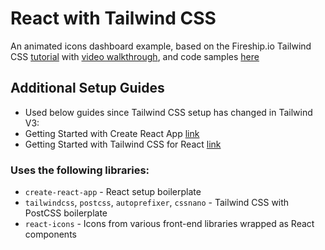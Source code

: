 # React with Tailwind CSS

An animated icons dashboard example, based on the Fireship.io Tailwind CSS [tutorial](https://fireship.io/lessons/tailwind-tutorial/) with [video walkthrough](https://www.youtube.com/watch?v=pfaSUYaSgRo), and code samples [here](https://github.com/fireship-io/tailwind-dashboard)

## Additional Setup Guides
- Used below guides since Tailwind CSS setup has changed in Tailwind V3:
- Getting Started with Create React App [link](https://create-react-app.dev/docs/getting-started/)
- Getting Started with Tailwind CSS for React [link](https://tailwindcss.com/docs/guides/create-react-app)

### Uses the following libraries:
- `create-react-app` - React setup boilerplate
- `tailwindcss`, `postcss`, `autoprefixer`, `cssnano` - Tailwind CSS with PostCSS boilerplate
- `react-icons` - Icons from various front-end libraries wrapped as React components